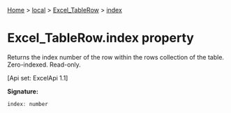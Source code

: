 [Home](./index) &gt; [local](local.md) &gt; [Excel\_TableRow](local.excel_tablerow.md) &gt; [index](local.excel_tablerow.index.md)

# Excel\_TableRow.index property

Returns the index number of the row within the rows collection of the table. Zero-indexed. Read-only. 

 \[Api set: ExcelApi 1.1\]

**Signature:**
```javascript
index: number
```
